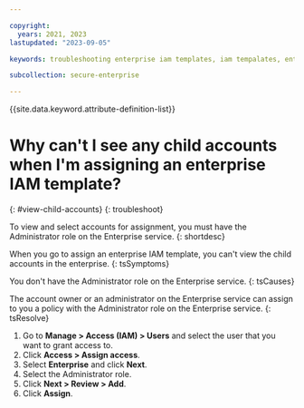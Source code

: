 ```yaml
---

copyright:
  years: 2021, 2023
lastupdated: "2023-09-05"

keywords: troubleshooting enterprise iam templates, iam tempalates, enterprise-managed IAM, access enteprise IAM, access templates

subcollection: secure-enterprise

---
```


{{site.data.keyword.attribute-definition-list}}


# Why can't I see any child accounts when I'm assigning an enterprise IAM template?
{: #view-child-accounts}
{: troubleshoot}

To view and select accounts for assignment, you must have the Administrator role on the Enterprise service.
{: shortdesc}

When you go to assign an enterprise IAM template, you can't view the child accounts in the enterprise.
{: tsSymptoms}

You don't have the Administrator role on the Enterprise service.
{: tsCauses}

The account owner or an administrator on the Enterprise service can assign to you a policy with the Administrator role on the Enterprise service.
{: tsResolve}

1. Go to **Manage > Access (IAM) > Users** and select the user that you want to grant access to.
1. Click **Access > Assign access**.
1. Select **Enterprise** and click **Next**.
1. Select the Administrator role.
1. Click **Next > Review > Add**.
1. Click **Assign**.
